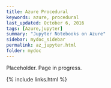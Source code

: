 ```yaml
---
title: Azure Procedural
keywords: azure, procedural
last_updated: October 6, 2016
tags: [Azure,jupyter]
summary: "Jupyter Notebooks on Azure"
sidebar: mydoc_sidebar
permalink: az_jupyter.html
folder: mydoc
---
```


Placeholder. Page in progress.

{% include links.html %}

